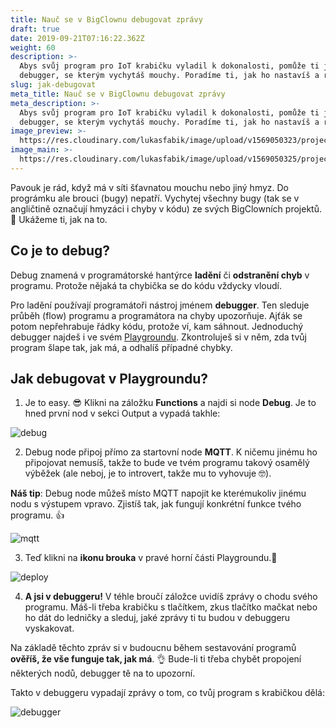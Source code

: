 ```yaml
---
title: Nauč se v BigClownu debugovat zprávy
draft: true
date: 2019-09-21T07:16:22.362Z
weight: 60
description: >-
  Abys svůj program pro IoT krabičku vyladil k dokonalosti, pomůže ti jednoduchý
  debugger, se kterým vychytáš mouchy. Poradíme ti, jak ho nastavíš a rozjedeš.
slug: jak-debugovat
meta_title: Nauč se v BigClownu debugovat zprávy
meta_description: >-
  Abys svůj program pro IoT krabičku vyladil k dokonalosti, pomůže ti jednoduchý
  debugger, se kterým vychytáš mouchy. Poradíme ti, jak ho nastavíš a rozjedeš.
image_preview: >-
  https://res.cloudinary.com/lukasfabik/image/upload/v1569050323/projects/learn-to-debug-messages-in-bigclown/image1.png
image_main: >-
  https://res.cloudinary.com/lukasfabik/image/upload/v1569050325/projects/learn-to-debug-messages-in-bigclown/image3.png
---
```

Pavouk je rád, když má v síti šťavnatou mouchu nebo jiný hmyz. Do prográmku ale brouci (bugy) nepatří. Vychytej všechny bugy (tak se v angličtině označují hmyzáci i chyby v kódu) ze svých BigClowních projektů. 🐞 Ukážeme ti, jak na to.

## Co je to debug?

Debug znamená v programátorské hantýrce **ladění** či **odstranění chyb** v programu. Protože nějaká ta chybička se do kódu vždycky vloudí.

Pro ladění používají programátoři nástroj jménem **debugger**. Ten sleduje průběh (flow) programu a programátora na chyby upozorňuje. Ajťák se potom nepřehrabuje řádky kódu, protože ví, kam sáhnout. Jednoduchý debugger najdeš i ve svém [Playgroundu](/cs/academy/co-je-to-bigclown-playground/). Zkontroluješ si v něm, zda tvůj program šlape tak, jak má, a odhalíš případné chybky.

## Jak debugovat v Playgroundu?

1. Je to easy. 😎 Klikni na záložku **Functions** a najdi si node **Debug**. Je to hned první nod v sekci Output a vypadá takhle:

![debug](https://res.cloudinary.com/lukasfabik/image/upload/v1569052771/academy/learn-to-debug-mesagges-in-bigclown/image4.png)

2. Debug node připoj přímo za startovní node **MQTT**. K ničemu jinému ho připojovat nemusíš, takže to bude ve tvém programu takový osamělý výběžek (ale neboj, je to introvert, takže mu to vyhovuje 🤓).

**Náš tip**: Debug node můžeš místo MQTT napojit ke kterémukoliv jinému nodu s výstupem vpravo. Zjistíš tak, jak fungují konkrétní funkce tvého programu. 👍

![mqtt](https://res.cloudinary.com/lukasfabik/image/upload/v1569052768/academy/learn-to-debug-mesagges-in-bigclown/image2.png)

3. Teď klikni na **ikonu brouka** v pravé horní části Playgroundu.🐞

![deploy](https://res.cloudinary.com/lukasfabik/image/upload/v1569052768/academy/learn-to-debug-mesagges-in-bigclown/image1.png)

4. **A jsi v debuggeru!** V téhle broučí záložce uvidíš zprávy o chodu svého programu. Máš-li třeba krabičku s tlačítkem, zkus tlačítko mačkat nebo ho dát do ledničky a sleduj, jaké zprávy ti tu budou v debuggeru vyskakovat.

Na základě těchto zpráv si v budoucnu během sestavování programů **ověříš, že vše funguje tak, jak má**. 👌 Bude-li ti třeba chybět propojení některých nodů, debugger tě na to upozorní.

Takto v debuggeru vypadají zprávy o tom, co tvůj program s krabičkou dělá:

![debugger](https://res.cloudinary.com/lukasfabik/image/upload/v1569052770/academy/learn-to-debug-mesagges-in-bigclown/image3.png)
